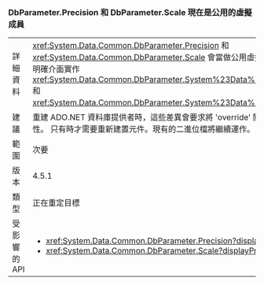 ### <a name="dbparameterprecision-and-dbparameterscale-are-now-public-virtual-members"></a>DbParameter.Precision 和 DbParameter.Scale 現在是公用的虛擬成員

|   |   |
|---|---|
|詳細資料|<xref:System.Data.Common.DbParameter.Precision> 和 <xref:System.Data.Common.DbParameter.Scale> 會當做公用虛擬屬性來實作。 這些屬性取代對應的明確介面實作 <xref:System.Data.Common.DbParameter.System%23Data%23IDbDataParameter%23Precision> 和 <xref:System.Data.Common.DbParameter.System%23Data%23IDbDataParameter%23Scale>。|
|建議|重建 ADO.NET 資料庫提供者時，這些差異會要求將 'override' 關鍵字套用至 Precision 和 Scale 屬性。 只有時才需要重新建置元件。現有的二進位檔將繼續運作。|
|範圍|次要|
|版本|4.5.1|
|類型|正在重定目標|
|受影響的 API|<ul><li><xref:System.Data.Common.DbParameter.Precision?displayProperty=nameWithType></li><li><xref:System.Data.Common.DbParameter.Scale?displayProperty=nameWithType></li></ul>|

